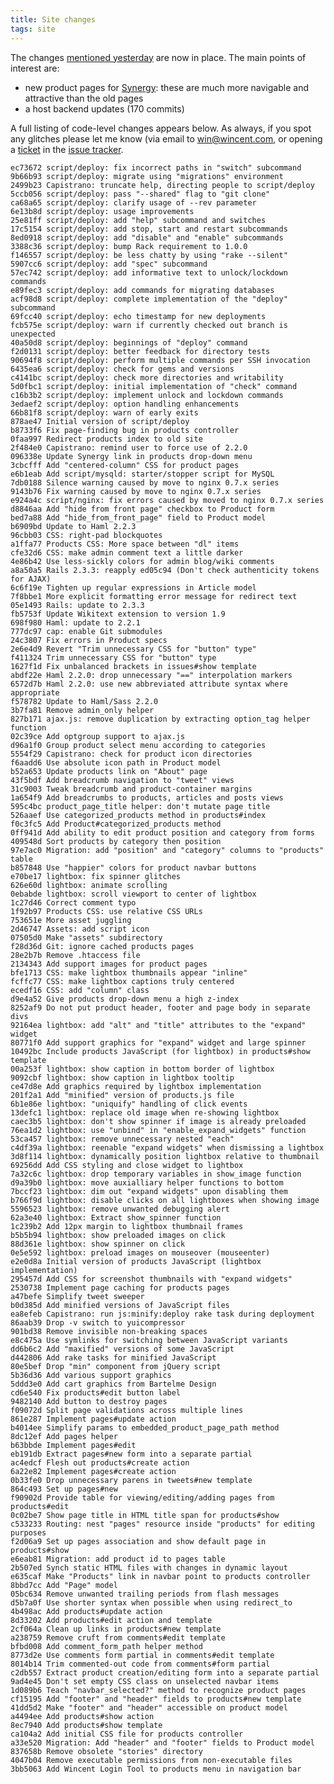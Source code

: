 ```yaml
---
title: Site changes
tags: site
---
```


The changes [mentioned yesterday](/blog/upcoming-site-changes) are now in place. The main points of interest are:

-   new product pages for [Synergy](/wiki/Synergy): these are much more navigable and attractive than the old pages
-   a host backend updates (170 commits)

A full listing of code-level changes appears below. As always, if you spot any glitches please let me know (via email to <win@wincent.com>, or opening a [ticket](/wiki/ticket) in the [issue tracker](/wiki/issue_tracker).

    ec73672 script/deploy: fix incorrect paths in "switch" subcommand
    9b66b93 script/deploy: migrate using "migrations" environment
    2499b23 Capistrano: truncate help, directing people to script/deploy
    5ccb056 script/deploy: pass "--shared" flag to "git clone"
    ca68a65 script/deploy: clarify usage of --rev parameter
    6e13b8d script/deploy: usage improvements
    25e81ff script/deploy: add "help" subcommand and switches
    17c5154 script/deploy: add stop, start and restart subcommands
    8ed0918 script/deploy: add "disable" and "enable" subcommands
    3388c36 script/deploy: bump Rack requirement to 1.0.0
    f146557 script/deploy: be less chatty by using "rake --silent"
    5907cc6 script/deploy: add "spec" subcommand
    57ec742 script/deploy: add informative text to unlock/lockdown commands
    e89fec3 script/deploy: add commands for migrating databases
    acf98d8 script/deploy: complete implementation of the "deploy" subcommand
    69fcc40 script/deploy: echo timestamp for new deployments
    fcb575e script/deploy: warn if currently checked out branch is unexpected
    40a50d8 script/deploy: beginnings of "deploy" command
    f2d0131 script/deploy: better feedback for directory tests
    90694f8 script/deploy: perform multiple commands per SSH invocation
    6435ea6 script/deploy: check for gems and versions
    c4141bc script/deploy: check more directories and writability
    5d0fbc1 script/deploy: initial implementation of "check" command
    c16b3b2 script/deploy: implement unlock and lockdown commands
    3edaef2 script/deploy: option handling enhancements
    66b81f8 script/deploy: warn of early exits
    878ae47 Initial version of script/deploy
    b8733f6 Fix page-finding bug in products controller
    0faa997 Redirect products index to old site
    2f484e0 Capistrano: remind user to force use of 2.2.0
    096338e Update Synergy link in products drop-down menu
    3cbcfff Add "centered-column" CSS for product pages
    e6b1eab Add script/mysqld: starter/stopper script for MySQL
    7db0188 Silence warning caused by move to nginx 0.7.x series
    9143b76 Fix warning caused by move to nginx 0.7.x series
    e924a4c script/nginx: fix errors caused by moved to nginx 0.7.x series
    d8846aa Add "hide from front page" checkbox to Product form
    bed7a88 Add "hide_from_front_page" field to Product model
    b6909bd Update to Haml 2.2.3
    96cbb03 CSS: right-pad blockquotes
    a1ffa77 Products CSS: More space between "dl" items
    cfe32d6 CSS: make admin comment text a little darker
    4e86b42 Use less-sickly colors for admin blog/wiki comments
    a8a50a5 Rails 2.3.3: reapply ed05c94 (Don't check authenticity tokens for AJAX)
    6c6f19e Tighten up regular expressions in Article model
    7f8bbe1 More explicit formatting error message for redirect text
    05e1493 Rails: update to 2.3.3
    fb5753f Update Wikitext extension to version 1.9
    698f980 Haml: update to 2.2.1
    777dc97 cap: enable Git submodules
    24c3807 Fix errors in Product specs
    2e6e4d9 Revert "Trim unnecessary CSS for "button" type"
    f411324 Trim unnecessary CSS for "button" type
    1627f1d Fix unbalanced brackets in issues#show template
    abdf22e Haml 2.2.0: drop unnecessary "==" interpolation markers
    6572d7b Haml 2.2.0: use new abbreviated attribute syntax where appropriate
    f578782 Update to Haml/Sass 2.2.0
    3b7fa81 Remove admin_only helper
    827b171 ajax.js: remove duplication by extracting option_tag helper function
    02c39ce Add optgroup support to ajax.js
    d96a1f0 Group product select menu according to categories
    5554f29 Capistrano: check for product icon directories
    f6aadd6 Use absolute icon path in Product model
    b52a653 Update products link on "About" page
    43f5bdf Add breadcrumb navigation to "tweet" views
    31c9003 Tweak breadcrumb and product-container margins
    1a654f9 Add breadcrumbs to products, articles and posts views
    595c4bc product_page_title helper: don't mutate page title
    526aaef Use categorized_products method in products#index
    f0c3fc5 Add Product#categorized_products method
    0ff941d Add ability to edit product position and category from forms
    409548d Sort products by category then position
    97e7ac0 Migration: add "position" and "category" columns to "products" table
    b857848 Use "happier" colors for product navbar buttons
    e70be17 lightbox: fix spinner glitches
    626e60d lightbox: animate scrolling
    0ebabde lightbox: scroll viewport to center of lightbox
    1c27d46 Correct comment typo
    1f92b97 Products CSS: use relative CSS URLs
    753651e More asset juggling
    2d46747 Assets: add script icon
    07505d0 Make "assets" subdirectory
    f28d36d Git: ignore cached products pages
    28e2b7b Remove .htaccess file
    2134343 Add support images for product pages
    bfe1713 CSS: make lightbox thumbnails appear "inline"
    fcffc77 CSS: make lightbox captions truly centered
    ecedf16 CSS: add "column" class
    d9e4a52 Give products drop-down menu a high z-index
    8252af9 Do not put product header, footer and page body in separate divs
    92164ea lightbox: add "alt" and "title" attributes to the "expand" widget
    80771f0 Add support graphics for "expand" widget and large spinner
    10492bc Include products JavaScript (for lightbox) in products#show template
    00a253f lightbox: show caption in bottom border of lightbox
    9092cbf lightbox: show caption in lightbox tooltip
    ce47d8e Add graphics required by lightbox implementation
    201f2a1 Add "minified" version of products.js file
    6b1e86e lightbox: "uniquify" handling of click events
    13defc1 lightbox: replace old image when re-showing lightbox
    caec3b5 lightbox: don't show spinner if image is already preloaded
    76ea1d2 lightbox: use "unbind" in "enable_expand_widgets" function
    53ca457 lightbox: remove unnecessary nested "each"
    c4df39a lightbox: reenable "expand widgets" when dismissing a lightbox
    3d8f114 lightbox: dynamically position lightbox relative to thumbnail
    69256dd Add CSS styling and close widget to lightbox
    7a32c6c lightbox: drop temporary variables in show_image function
    d9a39b0 lightbox: move auxialliary helper functions to bottom
    7bccf23 lightbox: dim out "expand widgets" upon disabling them
    b766f9d lightbox: disable clicks on all lightboxes when showing image
    5596523 lightbox: remove unwanted debugging alert
    62a3e40 lightbox: Extract show_spinner function
    1c239b2 Add 12px margin to lightbox thumbnail frames
    b5b5b94 lightbox: show preloaded images on click
    88d361e lightbox: show spinner on click
    0e5e592 lightbox: preload images on mouseover (mouseenter)
    e2e0d8a Initial version of products JavaScript (lightbox implementation)
    295457d Add CSS for screenshot thumbnails with "expand widgets"
    2530738 Implement page caching for products pages
    a47befe Simplify tweet sweeper
    b0d385d Add minified versions of JavaScript files
    ea8efeb Capistrano: run js:minify:deploy rake task during deployment
    86aab39 Drop -v switch to yuicompressor
    901bd38 Remove invisible non-breaking spaces
    e8c475a Use symlinks for switching between JavaScript variants
    dd6b6c2 Add "maxified" versions of some JavaScript
    d442806 Add rake tasks for minified JavaScript
    80e5bef Drop "min" component from jQuery script
    5b36d36 Add various support graphics
    5ddd3e0 Add cart graphics from Bartelme Design
    cd6e540 Fix products#edit button label
    9482140 Add button to destroy pages
    f09072d Split page validations across multiple lines
    861e287 Implement pages#update action
    b4014ee Simplify params to embedded_product_page_path method
    8dc12ef Add pages helper
    b63bbde Implement pages#edit
    eb191db Extract pages#new form into a separate partial
    ac4edcf Flesh out products#create action
    6a22e82 Implement pages#create action
    0b33fe0 Drop unnecessary parens in tweets#new template
    864c493 Set up pages#new
    f90902d Provide table for viewing/editing/adding pages from products#edit
    0c02be7 Show page title in HTML title span for products#show
    c533233 Routing: nest "pages" resource inside "products" for editing purposes
    f2d06a9 Set up pages association and show default page in products#show
    e6eab81 Migration: add product id to pages table
    2b507ed Synch static HTML files with changes in dynamic layout
    e635caf Make "Products" link in navbar point to products controller
    8bbd7cc Add "Page" model
    05bc634 Remove unwanted trailing periods from flash messages
    d5b7a0f Use shorter syntax when possible when using redirect_to
    4b498ac Add products#update action
    8d33202 Add products#edit action and template
    2cf064a Clean up links in products#new template
    a238759 Remove cruft from comments#edit template
    bfbd008 Add comment_form_path helper method
    8773d2e Use comments form partial in comments#edit template
    8014b14 Trim commented-out code from comments#form partial
    c2db557 Extract product creation/editing form into a separate partial
    9ad4e45 Don't set empty CSS class on unselected navbar items
    1d089b6 Teach "navbar_selected?" method to recognize product pages
    cf15195 Add "footer" and "header" fields to products#new template
    41dd5d2 Make "footer" and "header" accessible on product model
    a4494ee Add products#show action
    8ec7940 Add products#show template
    ca104a2 Add initial CSS file for products controller
    a33e520 Migration: Add "header" and "footer" fields to Product model
    837658b Remove obsolete "stories" directory
    4047b04 Remove executable permissions from non-executable files
    3bb5063 Add Wincent Login Tool to products menu in navigation bar
